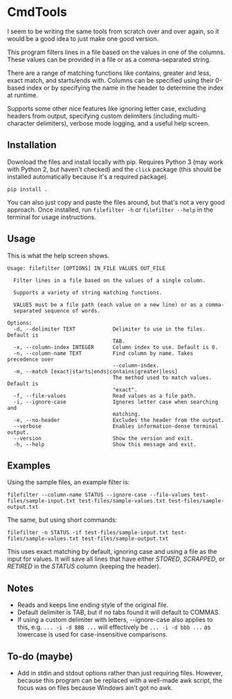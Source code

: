 # CmdTools
I seem to be writing the same tools from scratch over and over again, so it would be a good idea to just make one good version.

This program filters lines in a file based on the values in one of the columns. These values can be provided in a file or as a comma-separated string.

There are a range of matching functions like contains, greater and less, exact match, and starts/ends with. Columns can be specified using their 0-based index or by specifying the name in the header to determine the index at runtime.

Supports some other nice features like ignoring letter case, excluding headers from output, specifying custom delimiters (including multi-character delimiters), verbose mode logging, and a useful help screen.

## Installation
Download the files and install locally with pip. Requires Python 3 (may work with Python 2, but haven't checked) and the `click` package (this should be installed automatically because it's a required package).

`pip install .`

You can also just copy and paste the files around, but that's not a very good approach.
Once installed, run `filefilter -h` or `filefilter --help` in the terminal for usage instructions.

## Usage
This is what the help screen shows.
```
Usage: filefilter [OPTIONS] IN_FILE VALUES OUT_FILE

  Filter lines in a file based on the values of a single column.

  Supports a variety of string matching functions.

  VALUES must be a file path (each value on a new line) or as a comma-
  separated sequence of words.

Options:
  -d, --delimiter TEXT            Delimiter to use in the files. Default is
                                  TAB.
  -x, --column-index INTEGER      Column index to use. Default is 0.
  -n, --column-name TEXT          Find column by name. Takes precedence over
                                  --column-index.
  -m, --match [exact|starts|ends|contains|greater|less]
                                  The method used to match values. Default is
                                  "exact".
  -f, --file-values               Read values as a file path.
  -i, --ignore-case               Ignores letter case when searching and
                                  matching.
  -e, --no-header                 Excludes the header from the output.
  --verbose                       Enables information-dense terminal output.
  --version                       Show the version and exit.
  -h, --help                      Show this message and exit.
```

## Examples
Using the sample files, an example filter is:

`filefilter --column-name STATUS --ignore-case --file-values test-files/sample-input.txt test-files/sample-values.txt test-files/sample-output.txt`

The same, but using short commands:

` filefilter -n STATUS -if test-files/sample-input.txt test-files/sample-values.txt test-files/sample-output.txt `

This uses exact matching by default, ignoring case and using a file as the input for values. It will save all lines that have either _STORED_, _SCRAPPED_, or _RETIRED_ in the _STATUS_ column (keeping the header).

## Notes
- Reads and keeps line ending style of the original file.
- Default delimiter is TAB, but if no tabs found it will default to COMMAS.
- If using a custom delimiter with letters, --ignore-case also applies to this, e.g. `... -i -d BBB ...` will effectively be `... -i -d bbb ...` as lowercase is used for case-insensitive comparisons.

## To-do (maybe)
- Add in stdin and stdout options rather than just requiring files. However, because this program can be replaced with a well-made awk script, the focus was on files because Windows ain't got no awk.